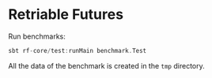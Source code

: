 # Retriable Futures

Run benchmarks:

```scala
sbt rf-core/test:runMain benchmark.Test
```

All the data of the benchmark is created in the `tmp` directory.

